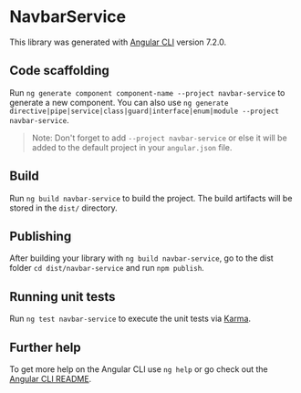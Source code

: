 # NavbarService

This library was generated with [Angular CLI](https://github.com/angular/angular-cli) version 7.2.0.

## Code scaffolding

Run `ng generate component component-name --project navbar-service` to generate a new component. You can also use `ng generate directive|pipe|service|class|guard|interface|enum|module --project navbar-service`.
> Note: Don't forget to add `--project navbar-service` or else it will be added to the default project in your `angular.json` file. 

## Build

Run `ng build navbar-service` to build the project. The build artifacts will be stored in the `dist/` directory.

## Publishing

After building your library with `ng build navbar-service`, go to the dist folder `cd dist/navbar-service` and run `npm publish`.

## Running unit tests

Run `ng test navbar-service` to execute the unit tests via [Karma](https://karma-runner.github.io).

## Further help

To get more help on the Angular CLI use `ng help` or go check out the [Angular CLI README](https://github.com/angular/angular-cli/blob/master/README.md).
